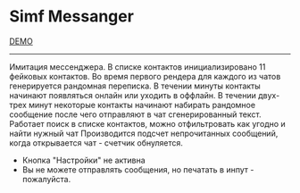 # Simf Messanger

[DEMO](https://gabberex.github.io/simf-messanger/)

----

Имитация мессенджера.
В списке контактов инициализировано 11 фейковых контактов. Во время первого рендера для каждого из чатов генерируется рандомная переписка.
В течении минуты контакты начинают появляться онлайн или уходить в оффлайн.
В течении двух-трех минут некоторые контакты начинают набирать рандомное сообщение после чего отправляют в чат сгенерированный текст.
Работает поиск в списке контактов, можно отфильтровать как угодно и найти нужный чат
Производится подсчет непрочитанных сообщений, когда открывается чат - счетчик обнуляется.

* Кнопка "Настройки" не активна
* Вы не можете отправлять сообщения, но печатать в инпут - пожалуйста.
